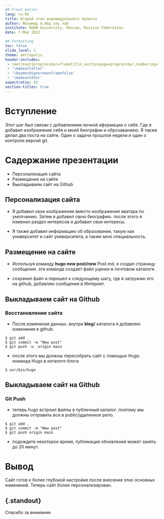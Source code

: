 ```yaml
---
## Front matter
lang: ru-RU
title: Второй этап индивидуального проекта
author: Мохамад А.Абд эль хай
institute: RUDN University, Moscow, Russian Federation
date: 7 Мая 2022

## Formatting
toc: false
slide_level: 2
theme: metropolis
header-includes: 
 - \metroset{progressbar=frametitle,sectionpage=progressbar,numbering=fraction}
 - '\makeatletter'
 - '\beamer@ignorenonframefalse'
 - '\makeatother'
aspectratio: 43
section-titles: true
---
```


# Вступление

Этот шаг был связан с добавлением личной иформации о себе. Где я добавил изображение себя и моей биографии и оброзаваниею. Я также делал два поста на сайте.
 Один о задачи прошлой недели и один о контроле версий git.
 

# Садержание презентации

- Персонализация сайта 
- Размещение на сайте
- Выкладываем сайт на Github


## Персонализация сайта 

- Я добавил свое изображение вместо изображения аватара по умолчанию. Затем я добавил свою биографию. после этого я изменил раздел интересов и добавил свои интересы.

- Я также добавил информацию об образовании, такую ​​как университет и сайт университета, а также мою специальность.

## Размещение на сайте

- Используя команду **hugo new post/new** Post.md, я создал страницу сообщения. эта команда создает файл уценки в почтовом каталоге.

- сохранил файл и перешел к следующему шагу, где я загружаю его на github, добавляю сообщение в Интернет.

## Выкладываем сайт на Github
### Восстановление сайта

- После изменения данных. внутри **blog/** каталога я добавляю изменения в github.

```
$ git add .
$ git commit -m "New post"
$ git push -u  origin main
```

- после этого мы должны пересобрать сайт с помощью Hugo. команда Hugo в каталоге блога

```
$ usr/bin/hugo
```

## Выкладываем сайт на Github
### Git Push

-  теперь hugo встроил файлы в публичный каталог. поэтому мы должны отправить все в public/удаленное репо.

```
$ git add .
$ git commit -m "New post"
$ git push origin main
```

- подождите некоторое время, публикация обновлений может занять до 20 минут.

# Вывод 

Сайт готов к более глубокой настройке после внесения этих основных изменений. Теперь сайт более персонализирован.

## {.standout}

Спасибо за внимание
